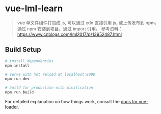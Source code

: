 # vue-lml-learn

> vue 单文件组件打包成 js, 可以通过 cdn 直接引用 js, 或上传发布到 npm，通过 npm 安装到项目，通过 import 引用。
> 参考资料：<a target="_blank">https://www.cnblogs.com/lml2017/p/13952487.html</a>

## Build Setup

```bash
# install dependencies
npm install

# serve with hot reload at localhost:8080
npm run dev

# build for production with minification
npm run build
```

For detailed explanation on how things work, consult the [docs for vue-loader](http://vuejs.github.io/vue-loader).
